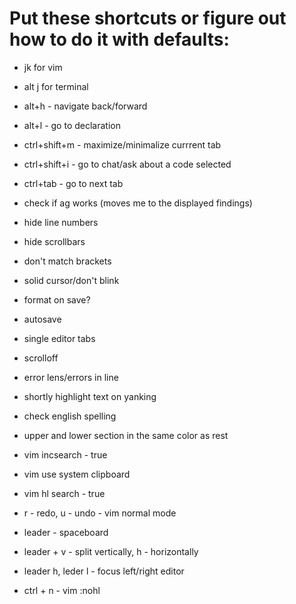 # Put these shortcuts or figure out how to do it with defaults:
- jk for vim
- alt j for terminal
- alt+h - navigate back/forward
- alt+l - go to declaration
- ctrl+shift+m - maximize/minimalize currrent tab
- ctrl+shift+i - go to chat/ask about a code selected 
- ctrl+tab - go to next tab

- check if ag works (moves me to the displayed findings)

- hide line numbers
- hide scrollbars
- don't match brackets 
- solid cursor/don't blink 
- format on save? 
- autosave
- single editor tabs 
- scrolloff
- error lens/errors in line
- shortly highlight text on yanking
- check english spelling
- upper and lower section in the same color as rest
- vim incsearch - true
- vim use system clipboard 
- vim hl search - true
- r - redo, u - undo - vim normal mode
- leader - spaceboard 
- leader + v - split vertically, h - horizontally
- leader h, leder l - focus left/right editor 
- ctrl + n - vim :nohl
